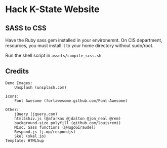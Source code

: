 # Hack K-State Website

## SASS to CSS

Have the Ruby sass gem installed in your environemnt.  On CIS department, resources, you must install it to your home directory without sudo/root.

Run the shell script in `assets/compile_scss.sh`

## Credits


	Demo Images:
		Unsplash (unsplash.com)

	Icons:
		Font Awesome (fortawesome.github.com/Font-Awesome)

	Other:
		jQuery (jquery.com)
		html5shiv.js (@afarkas @jdalton @jon_neal @rem)
		background-size polyfill (github.com/louisremi)
		Misc. Sass functions (@HugoGiraudel)
		Respond.js (j.mp/respondjs)
		Skel (skel.io)
	Template: HTML5up
